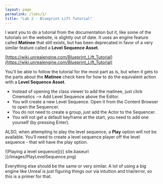 ```yaml
---
layout: page
permalink: /labs/2/
title: "Lab 2 - Blueprint Lift Tutorial"
---
```


I want you to do a tutorial from the documentation but it, like some of the tutorials on the website, is slightly out of date.
It uses an engine feature called **Matinee** that still exists, but has been deprecated in favor of a very similar feature called a **Level Sequence Asset**.

[https://wiki.unrealengine.com/Blueprint_Lift_Tutorial](https://wiki.unrealengine.com/Blueprint_Lift_Tutorial)

You'll be able to follow the tutorial for the most part as is, but when it gets to the parts about the **Matinee** check here for how to do the equivalent action with a **Level Sequence Asset**.


- Instead of opening the class viewer to add the matinee, just click Cinematics --> Add Level Sequence above the Editor.
- You will create a new Level Sequence. Open it from the Content Browser to open the Sequencer.
- You do not need to create a group, just add the Actor to the Sequencer.
- You will not get a default keyframe at the start, you need to add one yourself (by pressing Enter).

ALSO, when attempting to play the level sequence, a **Play** option will not be available.
You'll need to create a level sequence player off the level sequence - that will have the play option.

![Playing a level sequence]({{ site.baseurl }}/images/PlayLevelSequence.png)

Everything else should be the same or very similar.
A lot of using a big engine like Unreal is just figuring things our via intuition and trial/error, so this is a primer for that.
